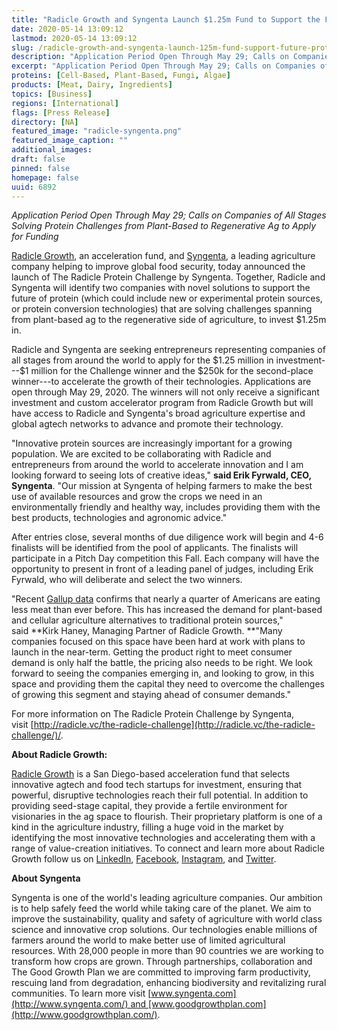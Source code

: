 ```yaml
---
title: "Radicle Growth and Syngenta Launch $1.25m Fund to Support the Future of Protein"
date: 2020-05-14 13:09:12
lastmod: 2020-05-14 13:09:12
slug: /radicle-growth-and-syngenta-launch-125m-fund-support-future-protein
description: "Application Period Open Through May 29; Calls on Companies of All Stages Solving Protein Challenges from Plant-Based to Regenerative Ag to Apply for Funding"
excerpt: "Application Period Open Through May 29; Calls on Companies of All Stages Solving Protein Challenges from Plant-Based to Regenerative Ag to Apply for Funding"
proteins: [Cell-Based, Plant-Based, Fungi, Algae]
products: [Meat, Dairy, Ingredients]
topics: [Business]
regions: [International]
flags: [Press Release]
directory: [NA]
featured_image: "radicle-syngenta.png"
featured_image_caption: ""
additional_images:
draft: false
pinned: false
homepage: false
uuid: 6892
---
```

*Application Period Open Through May 29; Calls on Companies of All
Stages Solving Protein Challenges from Plant-Based to Regenerative Ag to
Apply for Funding*

[Radicle Growth](http://radicle.vc/the-radicle-challenge/), an
acceleration fund, and [Syngenta](https://www.syngenta.com/), a leading
agriculture company helping to improve global food security, today
announced the launch of The Radicle Protein Challenge by Syngenta.
Together, Radicle and Syngenta will identify two companies with novel
solutions to support the future of protein (which could include new or
experimental protein sources, or protein conversion technologies) that
are solving challenges spanning from plant-based ag to the regenerative
side of agriculture, to invest \$1.25m in.

Radicle and Syngenta are seeking entrepreneurs representing companies of
all stages from around the world to apply for the \$1.25 million in
investment---\$1 million for the Challenge winner and the \$250k for the
second-place winner---to accelerate the growth of their technologies.
Applications are open through May 29, 2020. The winners will not only
receive a significant investment and custom accelerator program from
Radicle Growth but will have access to Radicle and Syngenta's broad
agriculture expertise and global agtech networks to advance and promote
their technology.

"Innovative protein sources are increasingly important for a growing
population. We are excited to be collaborating with Radicle and
entrepreneurs from around the world to accelerate innovation and I am
looking forward to seeing lots of creative ideas," **said Erik Fyrwald,
CEO, Syngenta**. "Our mission at Syngenta of helping farmers to make the
best use of available resources and grow the crops we need in an
environmentally friendly and healthy way, includes providing them with
the best products, technologies and agronomic advice."

After entries close, several months of due diligence work will begin and
4-6 finalists will be identified from the pool of applicants. The
finalists will participate in a Pitch Day competition this Fall. Each
company will have the opportunity to present in front of a leading panel
of judges, including Erik Fyrwald, who will deliberate and select the
two winners.

"Recent [Gallup
data](https://news.gallup.com/poll/282779/nearly-one-four-cut-back-eating-meat.aspx) confirms
that nearly a quarter of Americans are eating less meat than ever
before. This has increased the demand for plant-based and cellular
agriculture alternatives to traditional protein sources," said **Kirk
Haney, Managing Partner of Radicle Growth. **"Many companies focused on
this space have been hard at work with plans to launch in the near-term.
Getting the product right to meet consumer demand is only half the
battle, the pricing also needs to be right. We look forward to seeing
the companies emerging in, and looking to grow, in this space and
providing them the capital they need to overcome the challenges of
growing this segment and staying ahead of consumer demands."

For more information on The Radicle Protein Challenge by Syngenta,
visit [http://radicle.vc/the-radicle-challenge](http://radicle.vc/the-radicle-challenge/)/.

**About Radicle Growth:**

[Radicle Growth](https://radicle.vc/) is a San Diego-based acceleration
fund that selects innovative agtech and food tech startups for
investment, ensuring that powerful, disruptive technologies reach their
full potential. In addition to providing seed-stage capital, they
provide a fertile environment for visionaries in the ag space to
flourish. Their proprietary platform is one of a kind in the agriculture
industry, filling a huge void in the market by identifying the most
innovative technologies and accelerating them with a range of
value-creation initiatives. To connect and learn more about Radicle
Growth follow us
on [LinkedIn](https://www.linkedin.com/company/radicle-seed/), [Facebook](https://www.facebook.com/radiclegrowth/), [Instagram](https://www.instagram.com/radicle_growth_vc/),
and [Twitter](https://twitter.com/radiclegrowth?lang=en).

**About Syngenta**

Syngenta is one of the world's leading agriculture companies. Our
ambition is to help safely feed the world while taking care of the
planet. We aim to improve the sustainability, quality and safety of
agriculture with world class science and innovative crop solutions. Our
technologies enable millions of farmers around the world to make better
use of limited agricultural resources. With 28,000 people in more than
90 countries we are working to transform how crops are grown. Through
partnerships, collaboration and The Good Growth Plan we are committed to
improving farm productivity, rescuing land from degradation, enhancing
biodiversity and revitalizing rural communities. To learn more
visit [www.syngenta.com](http://www.syngenta.com/) and [www.goodgrowthplan.com](http://www.goodgrowthplan.com/).
